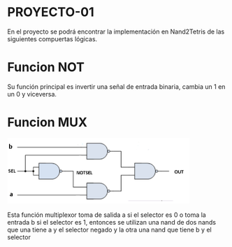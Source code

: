# PROYECTO-01
En el proyecto se podrá encontrar la implementación en Nand2Tetris de las siguientes compuertas lógicas.

<h1>Funcion NOT</h1>
<p>Su función principal es invertir una señal de entrada binaria, cambia un 1 en un 0 y viceversa.</p>

<h1>Funcion MUX</h1>
<img style="height:150px" src="./diagramas/MUX.png">
<p>Esta función multiplexor toma de salida a si el selector es 0 o  toma la entrada b si el selector es 1,
  entonces se utilizan una nand de dos nands que una tiene a y el selector negado y la otra una nand que
  tiene b y el selector
</p>
